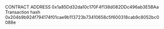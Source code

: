 CONTRACT ADDRESS  0x1a85Dd32da10c170F4f138d082DDc496ab3E5BAa
Transaction hash 0x204b9b924f794174f01cae9b113723b73410658c5f600318cab9c8052bc0088e 
